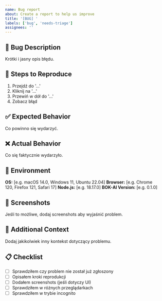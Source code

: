 ```yaml
---
name: Bug report
about: Create a report to help us improve
title: '[BUG] '
labels: ['bug', 'needs-triage']
assignees: ''
---
```


## 🐛 Bug Description

Krótki i jasny opis błędu.

## 🔄 Steps to Reproduce

1. Przejdź do '...'
2. Kliknij na '...'
3. Przewiń w dół do '...'
4. Zobacz błąd

## ✅ Expected Behavior

Co powinno się wydarzyć.

## ❌ Actual Behavior

Co się faktycznie wydarzyło.

## 📱 Environment

**OS:** [e.g. macOS 14.0, Windows 11, Ubuntu 22.04]
**Browser:** [e.g. Chrome 120, Firefox 121, Safari 17]
**Node.js:** [e.g. 18.17.0]
**BOK-AI Version:** [e.g. 0.1.0]

## 📸 Screenshots

Jeśli to możliwe, dodaj screenshots aby wyjaśnić problem.

## 🔧 Additional Context

Dodaj jakikolwiek inny kontekst dotyczący problemu.

## 📋 Checklist

- [ ] Sprawdziłem czy problem nie został już zgłoszony
- [ ] Opisałem kroki reprodukcji
- [ ] Dodałem screenshots (jeśli dotyczy UI)
- [ ] Sprawdziłem w różnych przeglądarkach
- [ ] Sprawdziłem w trybie incognito 
